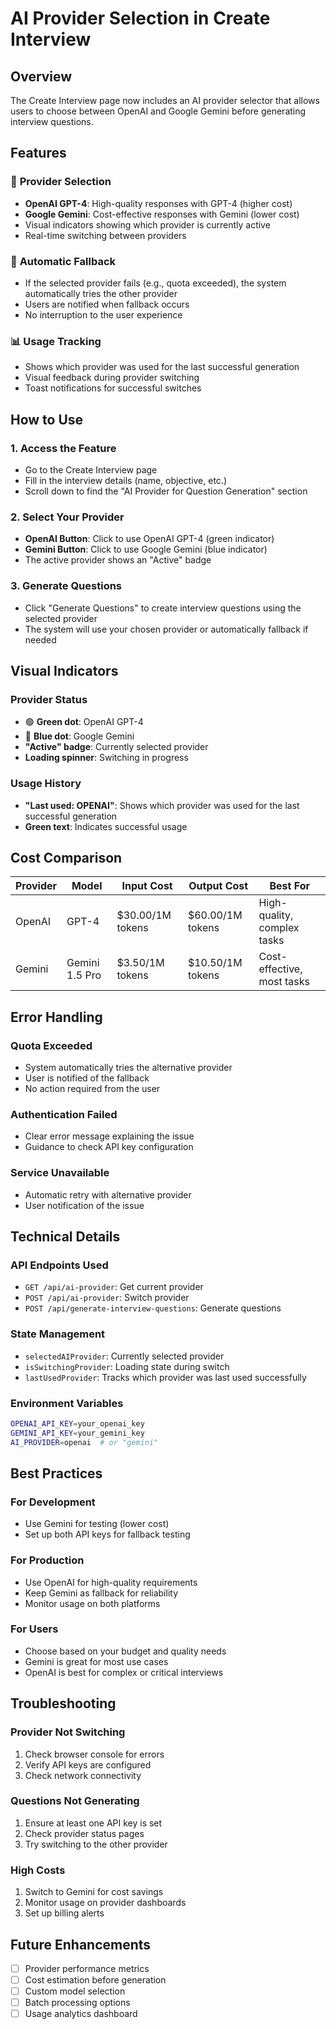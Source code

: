 # AI Provider Selection in Create Interview

## Overview

The Create Interview page now includes an AI provider selector that allows users to choose between OpenAI and Google Gemini before generating interview questions.

## Features

### 🎯 **Provider Selection**

- **OpenAI GPT-4**: High-quality responses with GPT-4 (higher cost)
- **Google Gemini**: Cost-effective responses with Gemini (lower cost)
- Visual indicators showing which provider is currently active
- Real-time switching between providers

### 🔄 **Automatic Fallback**

- If the selected provider fails (e.g., quota exceeded), the system automatically tries the other provider
- Users are notified when fallback occurs
- No interruption to the user experience

### 📊 **Usage Tracking**

- Shows which provider was used for the last successful generation
- Visual feedback during provider switching
- Toast notifications for successful switches

## How to Use

### 1. **Access the Feature**

- Go to the Create Interview page
- Fill in the interview details (name, objective, etc.)
- Scroll down to find the "AI Provider for Question Generation" section

### 2. **Select Your Provider**

- **OpenAI Button**: Click to use OpenAI GPT-4 (green indicator)
- **Gemini Button**: Click to use Google Gemini (blue indicator)
- The active provider shows an "Active" badge

### 3. **Generate Questions**

- Click "Generate Questions" to create interview questions using the selected provider
- The system will use your chosen provider or automatically fallback if needed

## Visual Indicators

### **Provider Status**

- 🟢 **Green dot**: OpenAI GPT-4
- 🔵 **Blue dot**: Google Gemini
- **"Active" badge**: Currently selected provider
- **Loading spinner**: Switching in progress

### **Usage History**

- **"Last used: OPENAI"**: Shows which provider was used for the last successful generation
- **Green text**: Indicates successful usage

## Cost Comparison

| Provider | Model          | Input Cost       | Output Cost      | Best For                    |
| -------- | -------------- | ---------------- | ---------------- | --------------------------- |
| OpenAI   | GPT-4          | $30.00/1M tokens | $60.00/1M tokens | High-quality, complex tasks |
| Gemini   | Gemini 1.5 Pro | $3.50/1M tokens  | $10.50/1M tokens | Cost-effective, most tasks  |

## Error Handling

### **Quota Exceeded**

- System automatically tries the alternative provider
- User is notified of the fallback
- No action required from the user

### **Authentication Failed**

- Clear error message explaining the issue
- Guidance to check API key configuration

### **Service Unavailable**

- Automatic retry with alternative provider
- User notification of the issue

## Technical Details

### **API Endpoints Used**

- `GET /api/ai-provider`: Get current provider
- `POST /api/ai-provider`: Switch provider
- `POST /api/generate-interview-questions`: Generate questions

### **State Management**

- `selectedAIProvider`: Currently selected provider
- `isSwitchingProvider`: Loading state during switch
- `lastUsedProvider`: Tracks which provider was last used successfully

### **Environment Variables**

```bash
OPENAI_API_KEY=your_openai_key
GEMINI_API_KEY=your_gemini_key
AI_PROVIDER=openai  # or "gemini"
```

## Best Practices

### **For Development**

- Use Gemini for testing (lower cost)
- Set up both API keys for fallback testing

### **For Production**

- Use OpenAI for high-quality requirements
- Keep Gemini as fallback for reliability
- Monitor usage on both platforms

### **For Users**

- Choose based on your budget and quality needs
- Gemini is great for most use cases
- OpenAI is best for complex or critical interviews

## Troubleshooting

### **Provider Not Switching**

1. Check browser console for errors
2. Verify API keys are configured
3. Check network connectivity

### **Questions Not Generating**

1. Ensure at least one API key is set
2. Check provider status pages
3. Try switching to the other provider

### **High Costs**

1. Switch to Gemini for cost savings
2. Monitor usage on provider dashboards
3. Set up billing alerts

## Future Enhancements

- [ ] Provider performance metrics
- [ ] Cost estimation before generation
- [ ] Custom model selection
- [ ] Batch processing options
- [ ] Usage analytics dashboard
